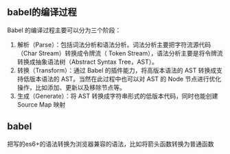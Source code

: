 ## babel的编译过程
Babel 的编译过程主要可以分为三个阶段：
1. 解析（Parse）：包括词法分析和语法分析。词法分析主要把字符流源代码（Char Stream）转换成令牌流（ Token Stream），语法分析主要是将令牌流转换成抽象语法树（Abstract Syntax Tree，AST）。
2. 转换（Transform）：通过 Babel 的插件能力，将高版本语法的 AST 转换成支持低版本语法的 AST。当然在此过程中也可以对 AST 的 Node 节点进行优化操作，比如添加、更新以及移除节点等。
3. 生成（Generate）：将 AST 转换成字符串形式的低版本代码，同时也能创建 Source Map 映射


## babel
把写的es6+的语法转换为浏览器兼容的语法，比如将箭头函数转换为普通函数